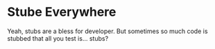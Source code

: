 # Stube Everywhere

Yeah, stubs are a bless for developer.
But sometimes so much code is stubbed that all you test is... stubs?
